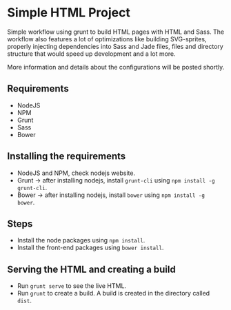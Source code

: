 # Simple HTML Project

Simple workflow using grunt to build HTML pages with HTML and Sass. The workflow also features a lot of optimizations like building SVG-sprites, properly injecting dependencies into Sass and Jade files, files and directory structure that would speed up development and a lot more.

More information and details about the configurations will be posted shortly.

## Requirements

* NodeJS
* NPM
* Grunt
* Sass
* Bower

## Installing the requirements

- NodeJS and NPM, check nodejs website.
- Grunt -> after installing nodejs, install `grunt-cli` using `npm install -g grunt-cli`.
- Bower -> after installing nodejs, install `bower` using `npm install -g bower`.

## Steps

- Install the node packages using `npm install`.
- Install the front-end packages using `bower install`.

## Serving the HTML and creating a build

- Run `grunt serve` to see the live HTML.
- Run `grunt` to create a build. A build is created in the directory called `dist`.
